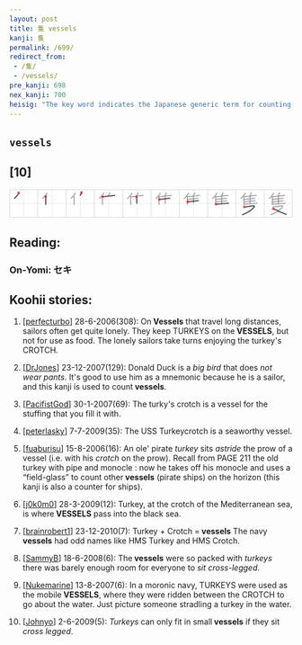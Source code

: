 ```yaml
---
layout: post
title: 隻 vessels
kanji: 隻
permalink: /699/
redirect_from:
 - /隻/
 - /vessels/
pre_kanji: 698
nex_kanji: 700
heisig: "The key word indicates the Japanese generic term for counting ships. Its elements: <i>turkey</i> . . . <i>crotch</i>."
---
```


## `vessels`

## [10]

<div class="stroke"><img src="../images/E99ABB.png" /></div>

## Reading:

### On-Yomi: セキ

## Koohii stories:

1) [<a href="http://kanji.koohii.com/profile/perfecturbo">perfecturbo</a>] 28-6-2006(308): On<strong> Vessels</strong> that travel long distances, sailors often get quite lonely. They keep TURKEYS on the<strong> VESSELS</strong>, but not for use as food. The lonely sailors take turns enjoying the turkey&#039;s CROTCH. 

2) [<a href="http://kanji.koohii.com/profile/DrJones">DrJones</a>] 23-12-2007(129): Donald Duck is a <em>big bird</em> that does <em>not wear pants</em>. It&#039;s good to use him as a mnemonic because he is a sailor, and this kanji is used to count<strong> vessels</strong>. 

3) [<a href="http://kanji.koohii.com/profile/PacifistGod">PacifistGod</a>] 30-1-2007(69): The turky&#039;s crotch is a vessel for the stuffing that you fill it with. 

4) [<a href="http://kanji.koohii.com/profile/peterlasky">peterlasky</a>] 7-7-2009(35): The USS Turkeycrotch is a seaworthy vessel. 

5) [<a href="http://kanji.koohii.com/profile/fuaburisu">fuaburisu</a>] 15-8-2006(16): An ole&#039; pirate <em>turkey</em> sits <em>astride</em> the prow of a vessel (i.e. with his <em>crotch</em> on the prow). Recall from PAGE 211 the old turkey with pipe and monocle : now he takes off his monocle and uses a “field-glass” to count other<strong> vessels</strong> (pirate ships) on the horizon (this kanji is also a counter for ships). 

6) [<a href="http://kanji.koohii.com/profile/j0k0m0">j0k0m0</a>] 28-3-2009(12): Turkey, at the crotch of the Mediterranean sea, is where<strong> VESSELS</strong> pass into the black sea. 

7) [<a href="http://kanji.koohii.com/profile/brainrobert1">brainrobert1</a>] 23-12-2010(7): Turkey + Crotch =<strong> vessels</strong> The navy<strong> vessels</strong> had odd names like HMS Turkey and HMS Crotch. 

8) [<a href="http://kanji.koohii.com/profile/SammyB">SammyB</a>] 18-6-2008(6): The<strong> vessels</strong> were so packed with <em>turkeys</em> there was barely enough room for everyone to <em>sit cross-legged</em>. 

9) [<a href="http://kanji.koohii.com/profile/Nukemarine">Nukemarine</a>] 13-8-2007(6): In a moronic navy, TURKEYS were used as the mobile<strong> VESSELS</strong>, where they were ridden between the CROTCH to go about the water. Just picture someone stradling a turkey in the water. 

10) [<a href="http://kanji.koohii.com/profile/Johnyo">Johnyo</a>] 2-6-2009(5): <em>Turkeys</em> can only fit in small<strong> vessels</strong> if they sit <em>cross legged</em>. 

